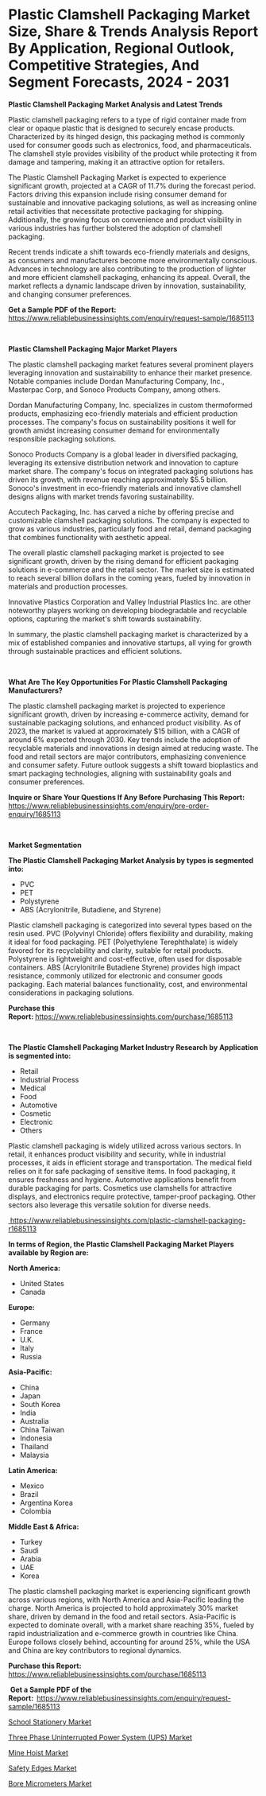 <p><h1>Plastic Clamshell Packaging Market Size, Share & Trends Analysis Report By Application, Regional Outlook, Competitive Strategies, And Segment Forecasts, 2024 - 2031</h1></p><p><strong>Plastic Clamshell Packaging Market Analysis and Latest Trends</strong></p>
<p><p>Plastic clamshell packaging refers to a type of rigid container made from clear or opaque plastic that is designed to securely encase products. Characterized by its hinged design, this packaging method is commonly used for consumer goods such as electronics, food, and pharmaceuticals. The clamshell style provides visibility of the product while protecting it from damage and tampering, making it an attractive option for retailers.</p><p>The Plastic Clamshell Packaging Market is expected to experience significant growth, projected at a CAGR of 11.7% during the forecast period. Factors driving this expansion include rising consumer demand for sustainable and innovative packaging solutions, as well as increasing online retail activities that necessitate protective packaging for shipping. Additionally, the growing focus on convenience and product visibility in various industries has further bolstered the adoption of clamshell packaging.</p><p>Recent trends indicate a shift towards eco-friendly materials and designs, as consumers and manufacturers become more environmentally conscious. Advances in technology are also contributing to the production of lighter and more efficient clamshell packaging, enhancing its appeal. Overall, the market reflects a dynamic landscape driven by innovation, sustainability, and changing consumer preferences.</p></p>
<p><strong>Get a Sample PDF of the Report:&nbsp;</strong> <a href="https://www.reliablebusinessinsights.com/enquiry/request-sample/1685113?utm_campaign=1726&utm_medium=2&utm_source=Github&utm_content=ia&utm_term=16102024&utm_id=plastic-clamshell-packaging">https://www.reliablebusinessinsights.com/enquiry/request-sample/1685113</a></p>
<p>&nbsp;</p>
<p><strong>Plastic Clamshell Packaging Major Market Players</strong></p>
<p><p>The plastic clamshell packaging market features several prominent players leveraging innovation and sustainability to enhance their market presence. Notable companies include Dordan Manufacturing Company, Inc., Masterpac Corp, and Sonoco Products Company, among others.</p><p>Dordan Manufacturing Company, Inc. specializes in custom thermoformed products, emphasizing eco-friendly materials and efficient production processes. The company's focus on sustainability positions it well for growth amidst increasing consumer demand for environmentally responsible packaging solutions.</p><p>Sonoco Products Company is a global leader in diversified packaging, leveraging its extensive distribution network and innovation to capture market share. The company's focus on integrated packaging solutions has driven its growth, with revenue reaching approximately $5.5 billion. Sonoco's investment in eco-friendly materials and innovative clamshell designs aligns with market trends favoring sustainability.</p><p>Accutech Packaging, Inc. has carved a niche by offering precise and customizable clamshell packaging solutions. The company is expected to grow as various industries, particularly food and retail, demand packaging that combines functionality with aesthetic appeal.</p><p>The overall plastic clamshell packaging market is projected to see significant growth, driven by the rising demand for efficient packaging solutions in e-commerce and the retail sector. The market size is estimated to reach several billion dollars in the coming years, fueled by innovation in materials and production processes.</p><p>Innovative Plastics Corporation and Valley Industrial Plastics Inc. are other noteworthy players working on developing biodegradable and recyclable options, capturing the market's shift towards sustainability.</p><p>In summary, the plastic clamshell packaging market is characterized by a mix of established companies and innovative startups, all vying for growth through sustainable practices and efficient solutions.</p></p>
<p>&nbsp;</p>
<p><strong>What Are The Key Opportunities For Plastic Clamshell Packaging Manufacturers?</strong></p>
<p><p>The plastic clamshell packaging market is projected to experience significant growth, driven by increasing e-commerce activity, demand for sustainable packaging solutions, and enhanced product visibility. As of 2023, the market is valued at approximately $15 billion, with a CAGR of around 6% expected through 2030. Key trends include the adoption of recyclable materials and innovations in design aimed at reducing waste. The food and retail sectors are major contributors, emphasizing convenience and consumer safety. Future outlook suggests a shift toward bioplastics and smart packaging technologies, aligning with sustainability goals and consumer preferences.</p></p>
<p><strong>Inquire or Share Your Questions If Any Before Purchasing This Report:</strong> <a href="https://www.reliablebusinessinsights.com/enquiry/pre-order-enquiry/1685113?utm_campaign=1726&utm_medium=2&utm_source=Github&utm_content=ia&utm_term=16102024&utm_id=plastic-clamshell-packaging">https://www.reliablebusinessinsights.com/enquiry/pre-order-enquiry/1685113</a></p>
<p>&nbsp;</p>
<p><strong>Market Segmentation</strong></p>
<p><strong>The Plastic Clamshell Packaging Market Analysis by types is segmented into:</strong></p>
<p><ul><li>PVC</li><li>PET</li><li>Polystyrene</li><li>ABS (Acrylonitrile, Butadiene, and Styrene)</li></ul></p>
<p><p>Plastic clamshell packaging is categorized into several types based on the resin used. PVC (Polyvinyl Chloride) offers flexibility and durability, making it ideal for food packaging. PET (Polyethylene Terephthalate) is widely favored for its recyclability and clarity, suitable for retail products. Polystyrene is lightweight and cost-effective, often used for disposable containers. ABS (Acrylonitrile Butadiene Styrene) provides high impact resistance, commonly utilized for electronic and consumer goods packaging. Each material balances functionality, cost, and environmental considerations in packaging solutions.</p></p>
<p><strong>Purchase this Report:&nbsp;</strong><a href="https://www.reliablebusinessinsights.com/purchase/1685113?utm_campaign=1726&utm_medium=2&utm_source=Github&utm_content=ia&utm_term=16102024&utm_id=plastic-clamshell-packaging">https://www.reliablebusinessinsights.com/purchase/1685113</a></p>
<p>&nbsp;</p>
<p><strong>The Plastic Clamshell Packaging Market Industry Research by Application is segmented into:</strong></p>
<p><ul><li>Retail</li><li>Industrial Process</li><li>Medical</li><li>Food</li><li>Automotive</li><li>Cosmetic</li><li>Electronic</li><li>Others</li></ul></p>
<p><p>Plastic clamshell packaging is widely utilized across various sectors. In retail, it enhances product visibility and security, while in industrial processes, it aids in efficient storage and transportation. The medical field relies on it for safe packaging of sensitive items. In food packaging, it ensures freshness and hygiene. Automotive applications benefit from durable packaging for parts. Cosmetics use clamshells for attractive displays, and electronics require protective, tamper-proof packaging. Other sectors also leverage this versatile solution for diverse needs.</p></p>
<p><a href="https://www.reliablebusinessinsights.com/plastic-clamshell-packaging-r1685113?utm_campaign=1726&utm_medium=2&utm_source=Github&utm_content=ia&utm_term=16102024&utm_id=plastic-clamshell-packaging">&nbsp;https://www.reliablebusinessinsights.com/plastic-clamshell-packaging-r1685113</a></p>
<p><strong>In terms of Region, the Plastic Clamshell Packaging Market Players available by Region are:</strong></p>
<p>
    <p> <strong> North America: </strong>
        <ul>
            <li>United States</li>
            <li>Canada</li>
        </ul>
        </p> 
    <p> <strong> Europe: </strong>
        <ul>
            <li>Germany</li>
            <li>France</li>
            <li>U.K.</li>
            <li>Italy</li>
            <li>Russia</li>
        </ul>
        </p> 
    <p> <strong> Asia-Pacific: </strong>
        <ul>
            <li>China</li>
            <li>Japan</li>
            <li>South Korea</li>
            <li>India</li>
            <li>Australia</li>
            <li>China Taiwan</li>
            <li>Indonesia</li>
            <li>Thailand</li>
            <li>Malaysia</li>
        </ul>
        </p> 
    <p> <strong> Latin America: </strong>
        <ul>
            <li>Mexico</li>
            <li>Brazil</li>
            <li>Argentina Korea</li>
            <li>Colombia</li>
        </ul>
        </p> 
    <p> <strong> Middle East & Africa: </strong>
        <ul>
            <li>Turkey</li>
            <li>Saudi</li>
            <li>Arabia</li>
            <li>UAE</li>
            <li>Korea</li>
        </ul>
    </p>
    </p>
<p><p>The plastic clamshell packaging market is experiencing significant growth across various regions, with North America and Asia-Pacific leading the charge. North America is projected to hold approximately 30% market share, driven by demand in the food and retail sectors. Asia-Pacific is expected to dominate overall, with a market share reaching 35%, fueled by rapid industrialization and e-commerce growth in countries like China. Europe follows closely behind, accounting for around 25%, while the USA and China are key contributors to regional dynamics.</p></p>
<p><strong>Purchase this Report: </strong><a href="https://www.reliablebusinessinsights.com/purchase/1685113?utm_campaign=1726&utm_medium=2&utm_source=Github&utm_content=ia&utm_term=16102024&utm_id=plastic-clamshell-packaging">https://www.reliablebusinessinsights.com/purchase/1685113</a></p>
<p>&nbsp;<strong>Get a Sample PDF of the Report:&nbsp;&nbsp;</strong><a href="https://www.reliablebusinessinsights.com/enquiry/request-sample/1685113?utm_campaign=1726&utm_medium=2&utm_source=Github&utm_content=ia&utm_term=16102024&utm_id=plastic-clamshell-packaging">https://www.reliablebusinessinsights.com/enquiry/request-sample/1685113</a></p>
<p><strong></strong></p>
<p><p><a href="https://www.linkedin.com/pulse/school-stationery-market-analysis-product-segmentation-mwrgc?trk=public_post_embed_feed-article-content&utm_campaign=1726&utm_medium=2&utm_source=Github&utm_content=ia&utm_term=16102024&utm_id=plastic-clamshell-packaging">School Stationery Market</a></p><p><a href="https://www.linkedin.com/pulse/three-phase-uninterrupted-power-system-ups-market-share-analysis-oxwmc?trk=public_post_embed_feed-article-content&utm_campaign=1726&utm_medium=2&utm_source=Github&utm_content=ia&utm_term=16102024&utm_id=plastic-clamshell-packaging">Three Phase Uninterrupted Power System (UPS) Market</a></p><p><a href="https://www.linkedin.com/pulse/mine-hoist-market-dynamics-application-types-emerging-zwuec?trk=public_post_embed_feed-article-content&utm_campaign=1726&utm_medium=2&utm_source=Github&utm_content=ia&utm_term=16102024&utm_id=plastic-clamshell-packaging">Mine Hoist Market</a></p><p><a href="https://www.linkedin.com/pulse/comprehensive-safety-edges-market-report-segmentation-type-jpepc?trk=public_post_embed_feed-article-content&utm_campaign=1726&utm_medium=2&utm_source=Github&utm_content=ia&utm_term=16102024&utm_id=plastic-clamshell-packaging">Safety Edges Market</a></p><p><a href="https://www.linkedin.com/pulse/bore-micrometers-market-research-report-2024-2031-iris-sight-fu0xc?trk=public_post_embed_feed-article-content&utm_campaign=1726&utm_medium=2&utm_source=Github&utm_content=ia&utm_term=16102024&utm_id=plastic-clamshell-packaging">Bore Micrometers Market</a></p></p>